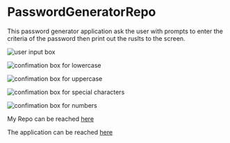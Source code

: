 # PasswordGeneratorRepo

<p>This password generator application ask the user with prompts to enter the criteria of the password then print out the ruslts to the screen.</p>


![user input box](\pics\prompt1.JPG "Input Box")<br />

![confimation box for lowercase](\pics\confirmBox1.JPG "Confimation box for lowercase")<br />

![confimation box for uppercase](\pics\confirmBox2.JPG "Confimation box for uppercase")<br />

![confimation box for special characters](\pics\confirmBox3.JPG "Confimation box for special characters")<br />

![confimation box for numbers](\pics\confirmBox4.JPG "Confimation box for numbers")<br />


<p>My Repo can be reached <a href= "https://kirkh43064.github.io/PasswordGeneratorRepo/" target="_blank">here</a></p>
<p>The application can be reached <a href= "https://kirkh43064.github.io/PasswordGeneratorRepo/Develop/index.html" target="_blank">here</a></p>